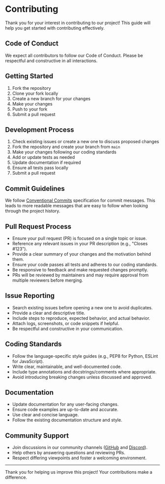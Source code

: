 # Contributing

Thank you for your interest in contributing to our project! This guide will help you get started with contributing effectively.

## Code of Conduct

We expect all contributors to follow our Code of Conduct. Please be respectful and constructive in all interactions.

## Getting Started

1. Fork the repository
2. Clone your fork locally
3. Create a new branch for your changes
4. Make your changes
5. Push to your fork
6. Submit a pull request

## Development Process

1. Check existing issues or create a new one to discuss proposed changes
2. Fork the repository and create your branch from `main`
3. Make your changes following our coding standards
4. Add or update tests as needed
5. Update documentation if required
6. Ensure all tests pass locally
7. Submit a pull request

## Commit Guidelines

We follow [Conventional Commits](https://www.conventionalcommits.org/) specification for commit messages. This leads to more readable messages that are easy to follow when looking through the project history.

## Pull Request Process

- Ensure your pull request (PR) is focused on a single topic or issue.
- Reference any relevant issues in your PR description (e.g., "Closes #123").
- Provide a clear summary of your changes and the motivation behind them.
- Ensure your code passes all tests and adheres to our coding standards.
- Be responsive to feedback and make requested changes promptly.
- PRs will be reviewed by maintainers and may require approval from multiple reviewers before merging.

## Issue Reporting

- Search existing issues before opening a new one to avoid duplicates.
- Provide a clear and descriptive title.
- Include steps to reproduce, expected behavior, and actual behavior.
- Attach logs, screenshots, or code snippets if helpful.
- Be respectful and constructive in your communication.

## Coding Standards

- Follow the language-specific style guides (e.g., PEP8 for Python, ESLint for JavaScript).
- Write clear, maintainable, and well-documented code.
- Include type annotations and docstrings/comments where appropriate.
- Avoid introducing breaking changes unless discussed and approved.

## Documentation

- Update documentation for any user-facing changes.
- Ensure code examples are up-to-date and accurate.
- Use clear and concise language.
- Follow the existing documentation structure and style.

## Community Support

- Join discussions in our community channels ([GitHub](https://github.com/forepath/obms-paymentgateway-paypal/discussions) and [Discord](https://discord.gg/5wFMuVvQZM)).
- Help others by answering questions and reviewing PRs.
- Respect differing viewpoints and foster a welcoming environment.

---

Thank you for helping us improve this project! Your contributions make a difference.
